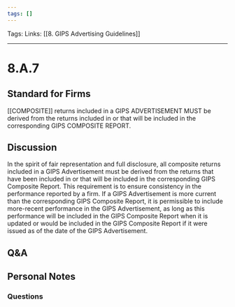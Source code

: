 ```yaml
---
tags: []
---
```

Tags:
Links: [[8. GIPS Advertising Guidelines]]
___
# 8.A.7
## Standard for Firms
[[COMPOSITE]] returns included in a GIPS ADVERTISEMENT MUST be derived from the returns included in or that will be included in the corresponding GIPS COMPOSITE REPORT.
## Discussion
In the spirit of fair representation and full disclosure, all composite returns included in a GIPS Advertisement must be derived from the returns that have been included in or that will be included in the corresponding GIPS Composite Report. This requirement is to ensure consistency in the performance reported by a firm. If a GIPS Advertisement is more current than the corresponding GIPS Composite Report, it is permissible to include more-recent performance in the GIPS Advertisement, as long as this performance will be included in the GIPS Composite Report when it is updated or would be included in the GIPS Composite Report if it were issued as of the date of the GIPS Advertisement.
## Q&A

## Personal Notes

### Questions